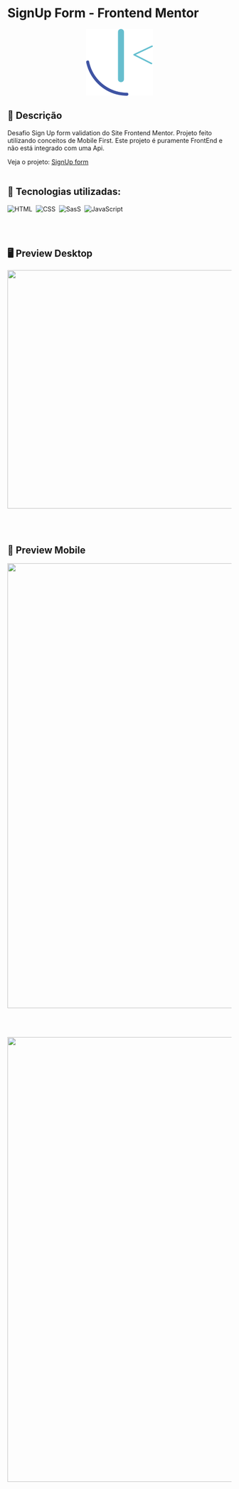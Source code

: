 # SignUp Form - Frontend Mentor

<p align="center">
  <img src="https://raw.githubusercontent.com/kevenalves/Frontend-Mentor-Challenges/main/frontend-mentor-logo.png" width="150" height="150"/>
</p>

## 🚀 Descrição
Desafio Sign Up form validation do Site Frontend Mentor.
Projeto feito utilizando conceitos de Mobile First.
Este projeto é puramente FrontEnd e não está integrado com uma Api.
</br>

Veja o projeto: [SignUp form](https://signup-keven.netlify.app/index.html)
</br></br>

## 🔧 Tecnologias utilizadas:
![HTML](https://img.shields.io/badge/-HTML-05122A?style=flat&logo=html5)&nbsp;
![CSS](https://img.shields.io/badge/-CSS-05122A?style=flat&logo=css3)&nbsp;
![SasS](https://img.shields.io/badge/-SasS-05122A?style=flat&logo=SasS)&nbsp;
![JavaScript](https://img.shields.io/badge/-JavaScript-05122A?style=flat&logo=javascript)&nbsp;
 <br/>

</br></br>

## 🖥️ Preview Desktop

<p align="center">
  <img src="demo\demo-desktop.gif" width="1000" height="536"/>
</p>

</br></br>

## 📳 Preview Mobile

<p align="center">
  <img src="demo\demo-mobile.gif" width="571" height="1000"/>
</p>

</br></br>

<p align="center">
  <img src="demo\demo-sucess.gif" width="571" height="1000"/>
</p>
